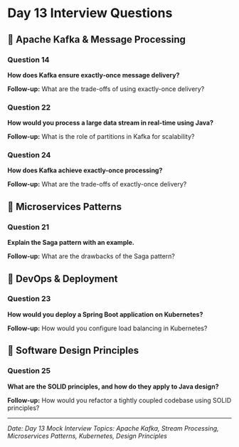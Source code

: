 # Day 13 Interview Questions

## 🔹 Apache Kafka & Message Processing

### Question 14

**How does Kafka ensure exactly-once message delivery?**

**Follow-up:** What are the trade-offs of using exactly-once delivery?

### Question 22

**How would you process a large data stream in real-time using Java?**

**Follow-up:** What is the role of partitions in Kafka for scalability?

### Question 24

**How does Kafka achieve exactly-once processing?**

**Follow-up:** What are the trade-offs of exactly-once delivery?

## 🔹 Microservices Patterns

### Question 21

**Explain the Saga pattern with an example.**

**Follow-up:** What are the drawbacks of the Saga pattern?

## 🔹 DevOps & Deployment

### Question 23

**How would you deploy a Spring Boot application on Kubernetes?**

**Follow-up:** How would you configure load balancing in Kubernetes?

## 🔹 Software Design Principles

### Question 25

**What are the SOLID principles, and how do they apply to Java design?**

**Follow-up:** How would you refactor a tightly coupled codebase using SOLID principles?

---

*Date: Day 13 Mock Interview*
*Topics: Apache Kafka, Stream Processing, Microservices Patterns, Kubernetes, Design Principles*
